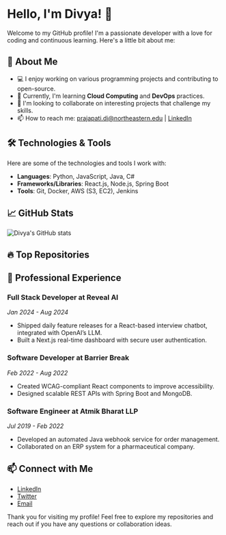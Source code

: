 # Hello, I'm Divya! 👋

Welcome to my GitHub profile! I'm a passionate developer with a love for coding and continuous learning. Here's a little bit about me:

## 🚀 About Me

- 💻 I enjoy working on various programming projects and contributing to open-source.
- 🌱 Currently, I'm learning **Cloud Computing** and **DevOps** practices.
- 👯 I'm looking to collaborate on interesting projects that challenge my skills.
- 📫 How to reach me: [prajapati.di@northeastern.edu](mailto:prajapati.di@northeastern.edu) | [LinkedIn](https://www.linkedin.com/in/divyaprajapati26)

## 🛠️ Technologies & Tools

Here are some of the technologies and tools I work with:

- **Languages**: Python, JavaScript, Java, C#
- **Frameworks/Libraries**: React.js, Node.js, Spring Boot
- **Tools**: Git, Docker, AWS (S3, EC2), Jenkins

## 📈 GitHub Stats

![Divya's GitHub stats](https://github-readme-stats.vercel.app/api?username=divya2698&show_icons=true&theme=radical)

## 🔥 Top Repositories




## 🎯 Professional Experience

### Full Stack Developer at Reveal AI
*Jan 2024 - Aug 2024*
- Shipped daily feature releases for a React-based interview chatbot, integrated with OpenAI’s LLM.
- Built a Next.js real-time dashboard with secure user authentication.

### Software Developer at Barrier Break
*Feb 2022 - Aug 2022*
- Created WCAG-compliant React components to improve accessibility.
- Designed scalable REST APIs with Spring Boot and MongoDB.

### Software Engineer at Atmik Bharat LLP
*Jul 2019 - Feb 2022*
- Developed an automated Java webhook service for order management.
- Collaborated on an ERP system for a pharmaceutical company.

## 📫 Connect with Me

- [LinkedIn](https://www.linkedin.com/in/divyaprajapati26)
- [Twitter](https://twitter.com/your-twitter-handle)
- [Email](mailto:prajapati.di@northeastern.edu)

Thank you for visiting my profile! Feel free to explore my repositories and reach out if you have any questions or collaboration ideas.
